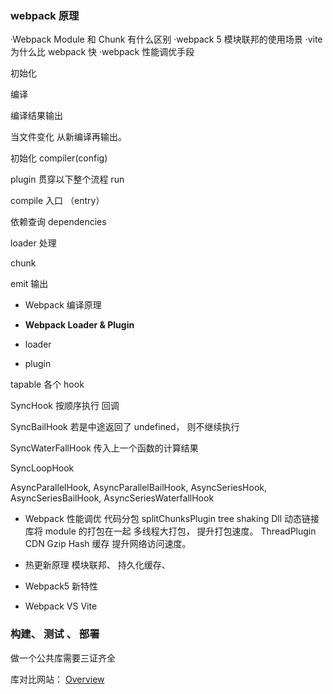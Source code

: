 ### webpack 原理

·Webpack Module 和 Chunk 有什么区别
·webpack 5 模块联邦的使用场景
·vite 为什么比 webpack 快
·webpack 性能调优手段

初始化

编译

编译结果输出

当文件变化 从新编译再输出。

初始化 compiler(config)

plugin 贯穿以下整个流程
run

compile 入口 （entry）

依赖查询 dependencies

loader 处理

chunk

emit 输出

- Webpack 编译原理

- **Webpack Loader & Plugin**

* loader

* plugin

tapable 各个 hook

SyncHook 按顺序执行 回调

SyncBailHook 若是中途返回了 undefined， 则不继续执行

SyncWaterFallHook 传入上一个函数的计算结果

SyncLoopHook

AsyncParallelHook,
AsyncParallelBailHook,
AsyncSeriesHook,
AsyncSeriesBailHook,
AsyncSeriesWaterfallHook

- Webpack 性能调优
  代码分包 splitChunksPlugin
  tree shaking
  Dll 动态链接库将 module 的打包在一起
  多线程大打包， 提升打包速度。 ThreadPlugin
  CDN Gzip Hash 缓存 提升网络访问速度。

- 热更新原理
  模块联邦、 持久化缓存、
- Webpack5 新特性
- Webpack VS Vite

### 构建、 测试 、 部署

做一个公共库需要三证齐全

库对比网站： [Overview](https://bundlers.tooling.report/)
